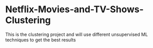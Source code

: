 # Netflix-Movies-and-TV-Shows-Clustering
This is the clustering project and will use different unsupervised ML techniques to get the best results
